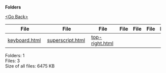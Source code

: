 **Folders**

[&lt;Go Back&gt;](../right.html)

  

<table><thead><tr class="header"><th><strong>File</strong></th><th><strong>File</strong></th><th><strong>File</strong></th><th><strong>File</strong></th><th><strong>File</strong></th><th><strong>File</strong></th><th><strong>File</strong></th><th><strong>File</strong></th></tr></thead><tbody><tr class="odd"><td><a href="keyboard.html">keyboard.html</a> </td><td><a href="superscript.html">superscript.html</a> </td><td><a href="top-right.html">top-right.html</a> </td><td></td><td></td><td></td><td></td><td></td></tr></tbody></table>

Folders: 1  
Files: 3  
Size of all files: 6475 KB
